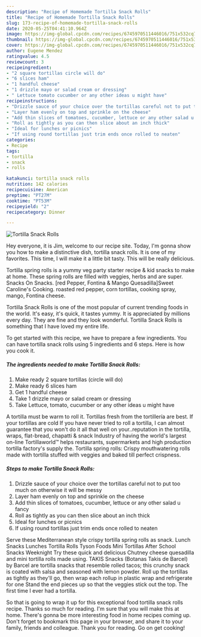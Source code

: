 ```yaml
---
description: "Recipe of Homemade Tortilla Snack Rolls"
title: "Recipe of Homemade Tortilla Snack Rolls"
slug: 173-recipe-of-homemade-tortilla-snack-rolls
date: 2020-05-25T04:41:10.964Z
image: https://img-global.cpcdn.com/recipes/6745970511446016/751x532cq70/tortilla-snack-rolls-recipe-main-photo.jpg
thumbnail: https://img-global.cpcdn.com/recipes/6745970511446016/751x532cq70/tortilla-snack-rolls-recipe-main-photo.jpg
cover: https://img-global.cpcdn.com/recipes/6745970511446016/751x532cq70/tortilla-snack-rolls-recipe-main-photo.jpg
author: Eugene Mendez
ratingvalue: 4.5
reviewcount: 3
recipeingredient:
- "2 square tortillas circle will do"
- "6 slices ham"
- "1 handful cheese"
- "1 drizzle mayo or salad cream or dressing"
- " Lettuce tomato cucumber or any other ideas u might have"
recipeinstructions:
- "Drizzle sauce of your choice over the tortillas careful not to put too much on otherwise it will be messy"
- "Layer ham evenly on top and sprinkle on the cheese"
- "Add thin slices of tomatoes, cucumber, lettuce or any other salad u fancy"
- "Roll as tightly as you can then slice about an inch thick"
- "Ideal for lunches or picnics"
- "If using round tortillas just trim ends once rolled to neaten"
categories:
- Recipe
tags:
- tortilla
- snack
- rolls

katakunci: tortilla snack rolls 
nutrition: 142 calories
recipecuisine: American
preptime: "PT27M"
cooktime: "PT53M"
recipeyield: "2"
recipecategory: Dinner

---
```



![Tortilla Snack Rolls](https://img-global.cpcdn.com/recipes/6745970511446016/751x532cq70/tortilla-snack-rolls-recipe-main-photo.jpg)

Hey everyone, it is Jim, welcome to our recipe site. Today, I'm gonna show you how to make a distinctive dish, tortilla snack rolls. It is one of my favorites. This time, I will make it a little bit tasty. This will be really delicious.

Tortilla spring rolls is a yummy veg party starter recipe &amp; kid snacks to make at home. These spring rolls are filled with veggies, herbs and are super. Snacks On Snacks. [red Pepper, Fontina &amp; Mango Quesadilla]Sweet Caroline&#39;s Cooking. roasted red pepper, corn tortillas, cooking spray, mango, Fontina cheese.

Tortilla Snack Rolls is one of the most popular of current trending foods in the world. It's easy, it's quick, it tastes yummy. It is appreciated by millions every day. They are fine and they look wonderful. Tortilla Snack Rolls is something that I have loved my entire life.


To get started with this recipe, we have to prepare a few ingredients. You can have tortilla snack rolls using 5 ingredients and 6 steps. Here is how you cook it.

<!--inarticleads1-->

##### The ingredients needed to make Tortilla Snack Rolls:

1. Make ready 2 square tortillas (circle will do)
1. Make ready 6 slices ham
1. Get 1 handful cheese
1. Take 1 drizzle mayo or salad cream or dressing
1. Take  Lettuce, tomato, cucumber or any other ideas u might have


A tortilla must be warm to roll it. Tortillas fresh from the tortillería are best. If your tortillas are cold If you have never tried to roll a tortilla, I can almost guarantee that you won&#39;t do it all that well on your..reputation in the tortilla, wraps, flat-bread, chapatti &amp; snack Industry of having the world&#39;s largest on-line Tortillaworld™ helps restaurants, supermarkets and high production tortilla factory&#39;s supply the. Tortilla spring rolls: Crispy mouthwatering rolls made with tortilla stuffed with veggies and baked till perfect crispness. 

<!--inarticleads2-->

##### Steps to make Tortilla Snack Rolls:

1. Drizzle sauce of your choice over the tortillas careful not to put too much on otherwise it will be messy
1. Layer ham evenly on top and sprinkle on the cheese
1. Add thin slices of tomatoes, cucumber, lettuce or any other salad u fancy
1. Roll as tightly as you can then slice about an inch thick
1. Ideal for lunches or picnics
1. If using round tortillas just trim ends once rolled to neaten


Serve these Mediterranean style crispy tortilla spring rolls as snack. Lunch Snacks Lunches Tortilla Rolls Tyson Foods Mini Tortillas After School Snacks Weeknight Try these quick and delicious Chutney cheese quesadilla and mini tortilla rolls made using. TAKIS Snacks (Botanas Takis de Barcel) by Barcel are tortilla snacks that resemble rolled tacos; this crunchy snack is coated with salsa and seasoned with lemon powder. Roll up the tortillas as tightly as they&#39;ll go, then wrap each rollup in plastic wrap and refrigerate for one Stand the end pieces up so that the veggies stick out the top. The first time I ever had a tortilla. 

So that is going to wrap it up for this exceptional food tortilla snack rolls recipe. Thanks so much for reading. I'm sure that you will make this at home. There's gonna be more interesting food in home recipes coming up. Don't forget to bookmark this page in your browser, and share it to your family, friends and colleague. Thank you for reading. Go on get cooking!
